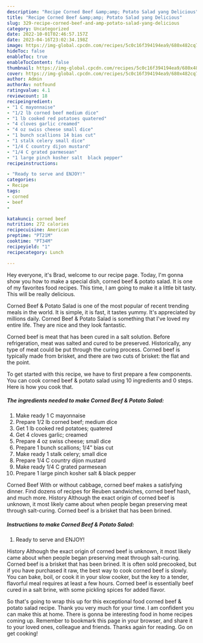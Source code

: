 ```yaml
---
description: "Recipe Corned Beef &amp;amp; Potato Salad yang Delicious"
title: "Recipe Corned Beef &amp;amp; Potato Salad yang Delicious"
slug: 329-recipe-corned-beef-and-amp-potato-salad-yang-delicious
category: Uncategorized
date: 2022-10-01T02:46:57.157Z
date: 2023-04-16T23:02:34.198Z
image: https://img-global.cpcdn.com/recipes/5c0c16f394194ea9/680x482cq70/corned-beef-potato-salad-recipe-main-photo.jpg
hideToc: false
enableToc: true
enableTocContent: false
thumbnail: https://img-global.cpcdn.com/recipes/5c0c16f394194ea9/680x482cq70/corned-beef-potato-salad-recipe-main-photo.jpg
cover: https://img-global.cpcdn.com/recipes/5c0c16f394194ea9/680x482cq70/corned-beef-potato-salad-recipe-main-photo.jpg
author: Admin
authorAv: notfound
ratingvalue: 4.1
reviewcount: 18
recipeingredient:
- "1 C mayonnaise"
- "1/2 lb corned beef medium dice"
- "1 lb cooked red potatoes quatered"
- "4 cloves garlic creamed"
- "4 oz swiss cheese small dice"
- "1 bunch scallions 14 bias cut"
- "1 stalk celery small dice"
- "1/4 C country dijon mustard"
- "1/4 C grated parmesean"
- "1 large pinch kosher salt  black pepper"
recipeinstructions:

- "Ready to serve and ENJOY!"
categories:
- Recipe
tags:
- corned
- beef
- 

katakunci: corned beef  
nutrition: 272 calories
recipecuisine: American
preptime: "PT21M"
cooktime: "PT34M"
recipeyield: "1"
recipecategory: Lunch

---
```



Hey everyone, it's Brad, welcome to our recipe page. Today, I'm gonna show you how to make a special dish, corned beef &amp; potato salad. It is one of my favorites food recipes. This time, I am going to make it a little bit tasty. This will be really delicious.

Corned Beef &amp; Potato Salad is one of the most popular of recent trending meals in the world. It is simple, it is fast, it tastes yummy. It's appreciated by millions daily. Corned Beef &amp; Potato Salad is something that I've loved my entire life. They are nice and they look fantastic.

Corned beef is meat that has been cured in a salt solution. Before refrigeration, meat was salted and cured to be preserved. Historically, any type of meat could be put through the curing process. Corned beef is typically made from brisket, and there are two cuts of brisket: the flat and the point.


To get started with this recipe, we have to first prepare a few components. You can cook corned beef &amp; potato salad using 10 ingredients and 0 steps. Here is how you cook that.

<!--inarticleads1-->

##### The ingredients needed to make Corned Beef &amp; Potato Salad:

1. Make ready 1 C mayonnaise
1. Prepare 1/2 lb corned beef; medium dice
1. Get 1 lb cooked red potatoes; quatered
1. Get 4 cloves garlic; creamed
1. Prepare 4 oz swiss cheese; small dice
1. Prepare 1 bunch scallions; 1/4&#34; bias cut
1. Make ready 1 stalk celery; small dice
1. Prepare 1/4 C country dijon mustard
1. Make ready 1/4 C grated parmesean
1. Prepare 1 large pinch kosher salt &amp; black pepper


Corned Beef With or without cabbage, corned beef makes a satisfying dinner. Find dozens of recipes for Reuben sandwiches, corned beef hash, and much more. History Although the exact origin of corned beef is unknown, it most likely came about when people began preserving meat through salt-curing. Corned beef is a brisket that has been brined. 

<!--inarticleads2-->

##### Instructions to make Corned Beef &amp; Potato Salad:


1. Ready to serve and ENJOY!

History Although the exact origin of corned beef is unknown, it most likely came about when people began preserving meat through salt-curing. Corned beef is a brisket that has been brined. It is often sold precooked, but if you have purchased it raw, the best way to cook corned beef is slowly. You can bake, boil, or cook it in your slow cooker, but the key to a tender, flavorful meal requires at least a few hours. Corned beef is essentially beef cured in a salt brine, with some pickling spices for added flavor. 

So that's going to wrap this up for this exceptional food corned beef &amp; potato salad recipe. Thank you very much for your time. I am confident you can make this at home. There is gonna be interesting food in home recipes coming up. Remember to bookmark this page in your browser, and share it to your loved ones, colleague and friends. Thanks again for reading. Go on get cooking!
